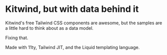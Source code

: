 # Kitwind, but with data behind it

Kitwind's free Tailwind CSS components are awesome, but the samples are a little hard to think about as a data model.

Fixing that.

Made with 11ty, Tailwind JIT, and the Liquid templating language.